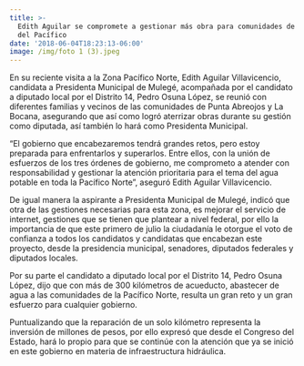 ```yaml
---
title: >-
  Edith Aguilar se compromete a gestionar más obra para comunidades de la costa
  del Pacífico
date: '2018-06-04T18:23:13-06:00'
image: /img/foto 1 (3).jpeg
---
```

En su reciente visita a la Zona Pacífico Norte, Edith Aguilar Villavicencio, candidata a Presidenta Municipal de Mulegé, acompañada por el candidato a diputado local por el Distrito 14, Pedro Osuna López, se reunió con diferentes familias y vecinos de las comunidades de Punta Abreojos y La Bocana, asegurando que así como logró aterrizar obras durante su gestión como diputada, así también lo hará como Presidenta Municipal.

“El gobierno que encabezaremos tendrá grandes retos, pero estoy preparada para enfrentarlos y superarlos. Entre ellos, con la unión de esfuerzos de los tres órdenes de gobierno, me comprometo a atender con responsabilidad y gestionar la atención prioritaria para el tema del agua potable en toda la Pacífico Norte”, aseguró Edith Aguilar Villavicencio.

De igual manera la aspirante a Presidenta Municipal de Mulegé, indicó que otra de las gestiones necesarias para esta zona, es mejorar el servicio de internet, gestiones que se tienen que plantear a nivel federal, por ello la importancia de que este primero de julio la ciudadanía le otorgue el voto de confianza a todos los candidatos y candidatas que encabezan este proyecto, desde la presidencia municipal, senadores, diputados federales y diputados locales.

Por su parte el candidato a diputado local por el Distrito 14, Pedro Osuna López, dijo que con más de 300 kilómetros de acueducto, abastecer de agua a las comunidades de la Pacífico Norte, resulta un gran reto y un gran esfuerzo para cualquier gobierno.

Puntualizando que la reparación de un solo kilómetro representa la inversión de millones de pesos, por ello expresó que desde el Congreso del Estado, hará lo propio para que se continúe con la atención que ya se inició en este gobierno en materia de infraestructura hidráulica.

